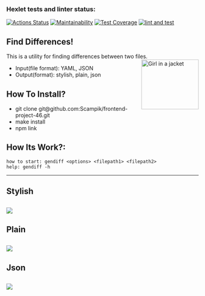 ### Hexlet tests and linter status:
[![Actions Status](https://github.com/Scampik/frontend-project-46/workflows/hexlet-check/badge.svg)](https://github.com/Scampik/frontend-project-46/actions)
[![Maintainability](https://api.codeclimate.com/v1/badges/e4d9850a4043891b64bd/maintainability)](https://codeclimate.com/github/Scampik/frontend-project-46/maintainability)
[![Test Coverage](https://api.codeclimate.com/v1/badges/e4d9850a4043891b64bd/test_coverage)](https://codeclimate.com/github/Scampik/frontend-project-46/test_coverage)
[![lint and test](https://github.com/Scampik/frontend-project-46/actions/workflows/main.yml/badge.svg)](https://github.com/Scampik/frontend-project-46/actions/workflows/main.yml)

Find Differences!
---
This is a utility for finding differences between two files.<img align="right" src="https://www.repricerexpress.com/wp-content/uploads/2019/07/shutterstock_13308901581.jpg" alt="Girl in a jacket" style="width:150px;height:130px;">
<ul>
<li>Input(file format): YAML, JSON</li>
<li>Output(format): stylish, plain, json</li>
</ul>

How To Install? 
---
<ul>
<li>git clone git@github.com:Scampik/frontend-project-46.git</li>
<li>make install</li>
<li>npm link</li>
</ul>

How Its Work?:
------------------------------------------------------
    how to start: gendiff <options> <filepath1> <filepath2>
    help: gendiff -h

------------------------------------------------------
Stylish
------------------------------------------------------
<a href="https://asciinema.org/a/UQkWfH5dRxFGvubBVNs2QaNgd" target="_blank"><img src="https://asciinema.org/a/UQkWfH5dRxFGvubBVNs2QaNgd.svg" /></a>
------------------------------------------------------
Plain
------------------------------------------------------
<a href="https://asciinema.org/a/liflMFk8fomMSPBusPjMDl274" target="_blank"><img src="https://asciinema.org/a/liflMFk8fomMSPBusPjMDl274.svg" /></a>
------------------------------------------------------
Json
------------------------------------------------------
<a href="https://asciinema.org/a/rKGeeKuC69ZRuoM06uhthKXCm" target="_blank"><img src="https://asciinema.org/a/rKGeeKuC69ZRuoM06uhthKXCm.svg" /></a>
------------------------------------------------------